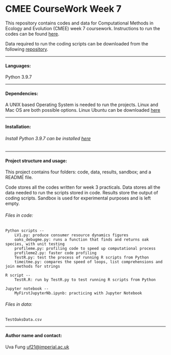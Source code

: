 # CMEE CourseWork Week 7

This repository contains codes and data for Computational Methods in Ecology and Evolution (CMEE) week 7 coursework.
Instructions to run the codes can be found [here](https://mhasoba.github.io/TheMulQuaBio/intro.html).

Data required to run the coding scripts can be downloaded from the following [repository](https://github.com/mhasoba/TheMulQuaBio).

***

#### Languages:
Python 3.9.7

***********
#### Dependencies:
A UNIX based Operating System is needed to run the projects. Linux and Mac OS are both possible options. Linux Ubuntu can be downloaded [here](https://ubuntu.com/)


******************
#### Installation:

###### Install Python 3.9.7 can be installed [here](https://www.python.org/downloads/release/python-397/)

***********

#### Project structure and usage:
This project contains four folders: code, data, results, sandbox; and a README file.

Code stores all the codes written for week 3 practicals. Data stores all the data needed to run the scripts stored in code. Results store the output of coding scripts. Sandbox is used for experimental purposes and is left empty.

###### Files in code:

    Python scripts --
        LV1.py: produce consumer resource dynamics figures
        oaks_debugme.py: runs a function that finds and returns oak species, with unit testing
        profileme.py: profiling code to speed up computational process
        profileme2.py: faster code profiling
        TestR.py: test the process of running R scripts from Python
        timeitme.py: compares the speed of loops, list comprehensions and join methods for strings
    
    R script --
        TestR.R: run by TestR.py to test running R scripts from Python

    Jupyter notebook --
        MyFirstJupyterNb.ipynb: practicing with Jupyter Notebook



###### Files in data:
    TestOaksData.csv


*****************
#### Author name and contact:
Uva Fung uf21@imperial.ac.uk
